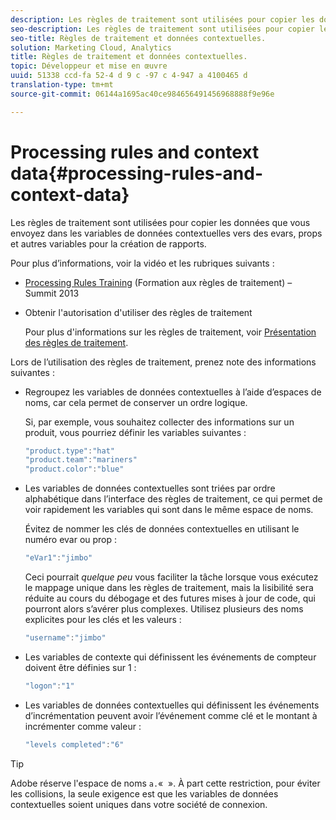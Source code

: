 ```yaml
---
description: Les règles de traitement sont utilisées pour copier les données que vous envoyez dans les variables de données contextuelles vers des evars, props et autres variables pour la création de rapports.
seo-description: Les règles de traitement sont utilisées pour copier les données que vous envoyez dans les variables de données contextuelles vers des evars, props et autres variables pour la création de rapports.
seo-title: Règles de traitement et données contextuelles.
solution: Marketing Cloud, Analytics
title: Règles de traitement et données contextuelles.
topic: Développeur et mise en œuvre
uuid: 51338 ccd-fa 52-4 d 9 c -97 c 4-947 a 4100465 d
translation-type: tm+mt
source-git-commit: 06144a1695ac40ce984656491456968888f9e96e

---
```



# Processing rules and context data{#processing-rules-and-context-data}

Les règles de traitement sont utilisées pour copier les données que vous envoyez dans les variables de données contextuelles vers des evars, props et autres variables pour la création de rapports.

Pour plus d’informations, voir la vidéo et les rubriques suivants :

* [Processing Rules Training](https://tv.adobe.com/embed/1181/16506/) (Formation aux règles de traitement) – Summit 2013
* Obtenir l'autorisation d'utiliser des règles de traitement

   Pour plus d'informations sur les règles de traitement, voir [Présentation des règles de traitement](https://docs.adobe.com/content/help/en/analytics/admin/admin-tools/processing-rules/processing-rules.html).

Lors de l’utilisation des règles de traitement, prenez note des informations suivantes :

* Regroupez les variables de données contextuelles à l’aide d’espaces de noms, car cela permet de conserver un ordre logique.

   Si, par exemple, vous souhaitez collecter des informations sur un produit, vous pourriez définir les variables suivantes :

   ```js
   "product.type":"hat" 
   "product.team":"mariners" 
   "product.color":"blue"
   ```

* Les variables de données contextuelles sont triées par ordre alphabétique dans l’interface des règles de traitement, ce qui permet de voir rapidement les variables qui sont dans le même espace de noms.

   Évitez de nommer les clés de données contextuelles en utilisant le numéro evar ou prop :

   ```js
   "eVar1":"jimbo"
   ```

   Ceci pourrait *quelque peu* vous faciliter la tâche lorsque vous exécutez le mappage unique dans les règles de traitement, mais la lisibilité sera réduite au cours du débogage et des futures mises à jour de code, qui pourront alors s’avérer plus complexes. Utilisez plusieurs des noms explicites pour les clés et les valeurs :

   ```js
   "username":"jimbo"
   ```

* Les variables de contexte qui définissent les événements de compteur doivent être définies sur 1 :

   ```js
   "logon":"1"
   ```

* Les variables de données contextuelles qui définissent les événements d’incrémentation peuvent avoir l’événement comme clé et le montant à incrémenter comme valeur :

   ```js
   "levels completed":"6"
   ```

>[!TIP]
>
>Adobe réserve l'espace de noms `a.`«  ». À part cette restriction, pour éviter les collisions, la seule exigence est que les variables de données contextuelles soient uniques dans votre société de connexion.

